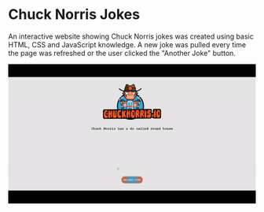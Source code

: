 # Chuck Norris Jokes

An interactive website showing Chuck Norris jokes was created using basic HTML, CSS and JavaScript knowledge. A new joke was pulled every time the page was refreshed or the user clicked the "Another Joke" button.

![page preview](./images/gif.gif)